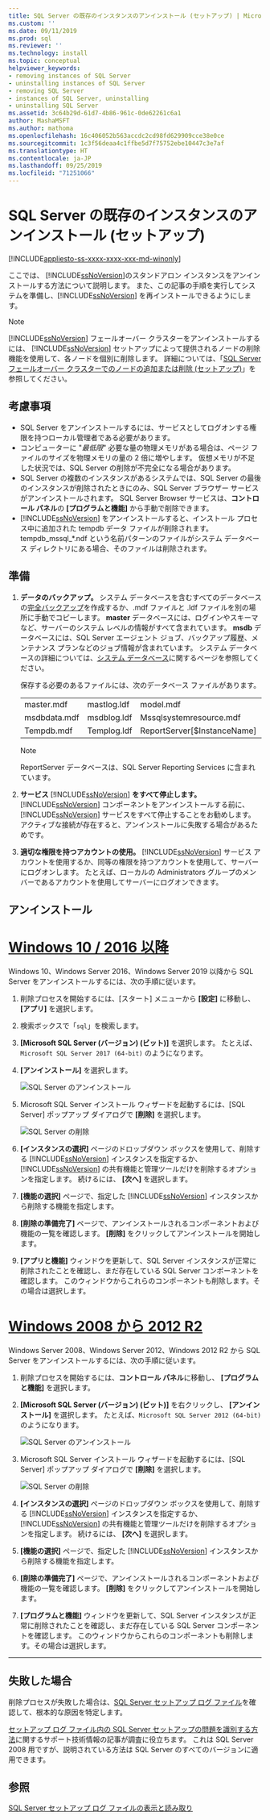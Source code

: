 ```yaml
---
title: SQL Server の既存のインスタンスのアンインストール (セットアップ) | Microsoft Docs
ms.custom: ''
ms.date: 09/11/2019
ms.prod: sql
ms.reviewer: ''
ms.technology: install
ms.topic: conceptual
helpviewer_keywords:
- removing instances of SQL Server
- uninstalling instances of SQL Server
- removing SQL Server
- instances of SQL Server, uninstalling
- uninstalling SQL Server
ms.assetid: 3c64b29d-61d7-4b86-961c-0de62261c6a1
author: MashaMSFT
ms.author: mathoma
ms.openlocfilehash: 16c406052b563accdc2cd98fd629909cce38e0ce
ms.sourcegitcommit: 1c3f56deaa4c1ffbe5d7f75752ebe10447c3e7af
ms.translationtype: HT
ms.contentlocale: ja-JP
ms.lasthandoff: 09/25/2019
ms.locfileid: "71251066"
---
```

# <a name="uninstall-an-existing-instance-of-sql-server-setup"></a>SQL Server の既存のインスタンスのアンインストール (セットアップ)
[!INCLUDE[appliesto-ss-xxxx-xxxx-xxx-md-winonly](../../includes/appliesto-ss-xxxx-xxxx-xxx-md-winonly.md)]

  ここでは、 [!INCLUDE[ssNoVersion](../../includes/ssnoversion-md.md)]のスタンドアロン インスタンスをアンインストールする方法について説明します。 また、この記事の手順を実行してシステムを準備し、[!INCLUDE[ssNoVersion](../../includes/ssnoversion-md.md)] を再インストールできるようにします。  
  
 > [!NOTE]
 > [!INCLUDE[ssNoVersion](../../includes/ssnoversion-md.md)] フェールオーバー クラスターをアンインストールするには、 [!INCLUDE[ssNoVersion](../../includes/ssnoversion-md.md)] セットアップによって提供されるノードの削除機能を使用して、各ノードを個別に削除します。 詳細については、「[SQL Server フェールオーバー クラスターでのノードの追加または削除 &#40;セットアップ&#41;](../../sql-server/failover-clusters/install/add-or-remove-nodes-in-a-sql-server-failover-cluster-setup.md)」を参照してください。  

## <a name="considerations"></a>考慮事項

- SQL Server をアンインストールするには、サービスとしてログオンする権限を持つローカル管理者である必要があります。 
- コンピューターに "*最低限*" 必要な量の物理メモリがある場合は、ページ ファイルのサイズを物理メモリの量の 2 倍に増やします。 仮想メモリが不足した状況では、SQL Server の削除が不完全になる場合があります。 
- SQL Server の複数のインスタンスがあるシステムでは、SQL Server の最後のインスタンスが削除されたときにのみ、SQL Server ブラウザー サービスがアンインストールされます。 SQL Server Browser サービスは、**コントロール パネル**の **[プログラムと機能]** から手動で削除できます。 
- [!INCLUDE[ssNoVersion](../../includes/ssnoversion-md.md)] をアンインストールすると、インストール プロセス中に追加された tempdb データ ファイルが削除されます。 tempdb_mssql_*.ndf という名前パターンのファイルがシステム データベース ディレクトリにある場合、そのファイルは削除されます。 
  

  
## <a name="prepare"></a>準備  
  
1.  **データのバックアップ。** システム データベースを含むすべてのデータベースの[完全バックアップ](../../relational-databases/backup-restore/create-a-full-database-backup-sql-server.md)を作成するか、.mdf ファイルと .ldf ファイルを別の場所に手動でコピーします。 **master** データベースには、ログインやスキーマなど、サーバーのシステム レベルの情報がすべて含まれています。 **msdb** データベースには、SQL Server エージェント ジョブ、バックアップ履歴、メンテナンス プランなどのジョブ情報が含まれています。 システム データベースの詳細については、[システム データベース](../../relational-databases/backup-restore/back-up-and-restore-of-system-databases-sql-server.md)に関するページを参照してください。 
  
    保存する必要のあるファイルには、次のデータベース ファイルがあります。  

    |             |            |           |            |
    | :---------- | :--------- |:--------- | :--------- |
    | master.mdf  | mastlog.ldf| model.mdf | modellog.ldf| 
    | msdbdata.mdf| msdblog.ldf| Mssqlsystemresource.mdf | Mssqlsustemresource.ldf |
    | Tempdb.mdf | Templog.ldf|  ReportServer[$InstanceName] | ReportServer[$InstanceName]TempDB| 

    > [!NOTE]
    > ReportServer データベースは、SQL Server Reporting Services に含まれています。   

 
1.  **サービス** [!INCLUDE[ssNoVersion](../../includes/ssnoversion-md.md)] **をすべて停止します。** [!INCLUDE[ssNoVersion](../../includes/ssnoversion-md.md)] コンポーネントをアンインストールする前に、 [!INCLUDE[ssNoVersion](../../includes/ssnoversion-md.md)] サービスをすべて停止することをお勧めします。 アクティブな接続が存在すると、アンインストールに失敗する場合があるためです。  
  
1.  **適切な権限を持つアカウントの使用。** [!INCLUDE[ssNoVersion](../../includes/ssnoversion-md.md)] サービス アカウントを使用するか、同等の権限を持つアカウントを使用して、サーバーにログオンします。 たとえば、ローカルの Administrators グループのメンバーであるアカウントを使用してサーバーにログオンできます。  
  
## <a name="uninstall"></a>アンインストール 

# <a name="windows-10--2016-tabwindows10"></a>[Windows 10 / 2016 以降](#tab/Windows10)

Windows 10、Windows Server 2016、Windows Server 2019 以降から SQL Server をアンインストールするには、次の手順に従います。 

1. 削除プロセスを開始するには、[スタート] メニューから **[設定]** に移動し、 **[アプリ]** を選択します。 
1. 検索ボックスで「`sql`」を検索します。 
1. **[Microsoft SQL Server (バージョン) (ビット)]** を選択します。 たとえば、`Microsoft SQL Server 2017 (64-bit)` のようになります。
1. **[アンインストール]** を選択します。
 
    ![SQL Server のアンインストール](media/uninstall-an-existing-instance-of-sql-server-setup/uninstall-sql-server-windows-10.png)

1. Microsoft SQL Server インストール ウィザードを起動するには、[SQL Server] ポップアップ ダイアログで **[削除]** を選択します。 

    ![SQL Server の削除](media/uninstall-an-existing-instance-of-sql-server-setup/remove-sql-2017.png)
  
1.  **[インスタンスの選択]** ページのドロップダウン ボックスを使用して、削除する [!INCLUDE[ssNoVersion](../../includes/ssnoversion-md.md)] インスタンスを指定するか、[!INCLUDE[ssNoVersion](../../includes/ssnoversion-md.md)] の共有機能と管理ツールだけを削除するオプションを指定します。 続けるには、 **[次へ]** を選択します。  
  
1.  **[機能の選択]** ページで、指定した [!INCLUDE[ssNoVersion](../../includes/ssnoversion-md.md)] インスタンスから削除する機能を指定します。  
  
1.  **[削除の準備完了]** ページで、アンインストールされるコンポーネントおよび機能の一覧を確認します。 **[削除]** をクリックしてアンインストールを開始します。  
 
1. **[アプリと機能]** ウィンドウを更新して、SQL Server インスタンスが正常に削除されたことを確認し、まだ存在している SQL Server コンポーネントを確認します。 このウィンドウからこれらのコンポーネントも削除します。その場合は選択します。 

# <a name="windows-2008---2012-r2tabwindows2012"></a>[Windows 2008 から 2012 R2](#tab/windows2012)

Windows Server 2008、Windows Server 2012、Windows 2012 R2 から SQL Server をアンインストールするには、次の手順に従います。 

1. 削除プロセスを開始するには、**コントロール パネル**に移動し、 **[プログラムと機能]** を選択します。
1. **[Microsoft SQL Server (バージョン) (ビット)]** を右クリックし、 **[アンインストール]** を選択します。 たとえば、`Microsoft SQL Server 2012 (64-bit)` のようになります。  
  
    ![SQL Server のアンインストール](media/uninstall-an-existing-instance-of-sql-server-setup/uninstall-sql-server-windows-2012.png)

1. Microsoft SQL Server インストール ウィザードを起動するには、[SQL Server] ポップアップ ダイアログで **[削除]** を選択します。 

    ![SQL Server の削除](media/uninstall-an-existing-instance-of-sql-server-setup/remove-sql-2012.png)
  
1.  **[インスタンスの選択]** ページのドロップダウン ボックスを使用して、削除する [!INCLUDE[ssNoVersion](../../includes/ssnoversion-md.md)] インスタンスを指定するか、[!INCLUDE[ssNoVersion](../../includes/ssnoversion-md.md)] の共有機能と管理ツールだけを削除するオプションを指定します。 続けるには、 **[次へ]** を選択します。  
  
1.  **[機能の選択]** ページで、指定した [!INCLUDE[ssNoVersion](../../includes/ssnoversion-md.md)] インスタンスから削除する機能を指定します。  
  
1.  **[削除の準備完了]** ページで、アンインストールされるコンポーネントおよび機能の一覧を確認します。 **[削除]** をクリックしてアンインストールを開始します。  
 
1. **[プログラムと機能]** ウィンドウを更新して、SQL Server インスタンスが正常に削除されたことを確認し、まだ存在している SQL Server コンポーネントを確認します。 このウィンドウからこれらのコンポーネントも削除します。その場合は選択します。 

---

  
## <a name="in-the-event-of-failure"></a>失敗した場合  

削除プロセスが失敗した場合は、[SQL Server セットアップ ログ ファイル](../../database-engine/install-windows/view-and-read-sql-server-setup-log-files.md)を確認して、根本的な原因を特定します。 

[セットアップ ログ ファイル内の SQL Server セットアップの問題を識別する方法](https://support.microsoft.com/kb/955396/en-us)に関するサポート技術情報の記事が調査に役立ちます。 これは SQL Server 2008 用ですが、説明されている方法は SQL Server のすべてのバージョンに適用できます。 

  
## <a name="see-also"></a>参照  
 [SQL Server セットアップ ログ ファイルの表示と読み取り](../../database-engine/install-windows/view-and-read-sql-server-setup-log-files.md)  
  
  
